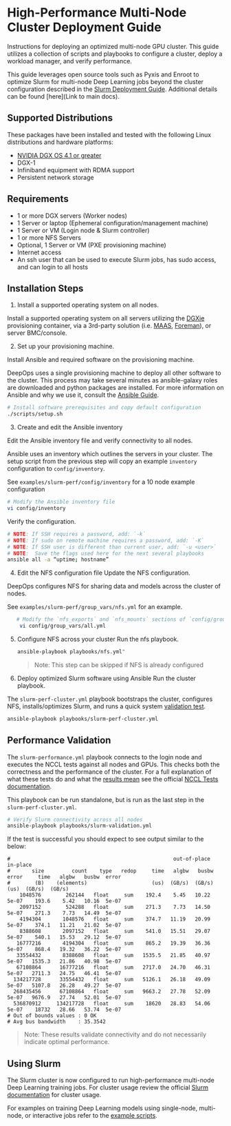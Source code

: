 # High-Performance Multi-Node Cluster Deployment Guide
Instructions for deploying an optimized multi-node GPU cluster. This guide utilizes a collection of scripts and playbooks to configure a cluster, deploy a workload manager, and verify performance.

This guide leverages open source tools such as Pyxis and Enroot to optimize Slurm for multi-node Deep Learning jobs beyond the cluster configuration described in the [Slurm Deployment Guide](https://github.com/NVIDIA/deepops/blob/master/docs/slurm-cluster.md). Additional details can be found [here](Link to main docs). 
## Supported Distributions

These packages have been installed and tested with the following Linux distributions and hardware platforms:

* [NVIDIA DGX OS 4.1 or greater](https://docs.nvidia.com/dgx/dgx-os-server-release-notes/index.html#dgx-os-server-sw-versions)
* DGX-1 
* Infiniband equipment with RDMA support
* Persistent network storage
## Requirements


* 1 or more DGX servers (Worker nodes)
* 1 Server or laptop (Ephemeral configuration/management machine)
* 1 Server or VM (Login node & Slurm controller)
* 1 or more NFS Servers
* Optional, 1 Server or VM (PXE provisioning machine)
* Internet access
* An ssh user that can be used to execute Slurm jobs, has sudo access, and can login to all hosts
## Installation Steps

1. Install a supported operating system on all nodes.

Install a supported operating system on all servers utilizing the [DGXie](https://github.com/NVIDIA/deepops/blob/master/docs/dgxie-container.md) provisioning container, via a 3rd-party solution (i.e. [MAAS](https://maas.io/), [Foreman](https://www.theforeman.org/)), or server BMC/console.

2. Set up your provisioning machine.

Install Ansible and required software on the provisioning machine.

DeepOps uses a single provisioning machine to deploy all other software to the cluster. This process may take several minutes as ansible-galaxy roles are downloaded and python packages are installed. For more information on Ansible and why we use it, consult the [Ansible Guide](ANSIBLE.md).

   ```sh
   # Install software prerequisites and copy default configuration
   ./scripts/setup.sh
   ```

3. Create and edit the Ansible inventory

Edit the Ansible inventory file and verify connectivity to all nodes.

Ansible uses an inventory which outlines the servers in your cluster. The setup script from the previous step will copy an example `inventory` configuration to `config/inventory`.

See `examples/slurm-perf/config/inventory` for a 10 node example configuration
      
   ```sh
   # Modify the Ansible inventory file
   vi config/inventory
   ```

Verify the configuration.

   ```sh
  # NOTE: If SSH requires a password, add: `-k`
  # NOTE: If sudo on remote machine requires a password, add: `-K`
  # NOTE: If SSH user is different than current user, add: `-u <user>`
  # NOTE:  Save the flags used here for the next several playbooks
   ansible all -a “uptime; hostname”
   ```

4. Edit the NFS configuration file
Update the NFS configuration.

DeepOps configures NFS for sharing data and models across the cluster of nodes.

See `examples/slurm-perf/group_vars/nfs.yml` for an example. 


```sh
   # Modify the `nfs_exports` and `nfs_mounts` sections of `config/group_vars/all.yml`
    vi config/group_vars/all.yml
```
5. Configure NFS across your cluster
Run the nfs playbook.

   ```sh
   ansible-playbook playbooks/nfs.yml"
   ```
   > Note: This step can be skipped if NFS is already configured

6. Deploy optimized Slurm software using Ansible
Run the cluster playbook.

The `slurm-perf-cluster.yml` playbook bootstraps the cluster, configures NFS, installs/optimizes Slurm, and runs a quick system [validation test](##validation).

   ```sh
   ansible-playbook playbooks/slurm-perf-cluster.yml
   ```
## Performance Validation

The `slurm-performance.yml` playbook connects to the login node and executes the NCCL tests against all nodes and GPUs. This checks both the correctness and the performance of the cluster. For a full explanation of what these tests do and what the [results mean](https://github.com/NVIDIA/nccl-tests/blob/master/doc/PERFORMANCE.md) see the official [NCCL Tests documentation](https://github.com/NVIDIA/nccl-tests).

This playbook can be run standalone, but is run as the last step in the `slurm-perf-cluster.yml`.

```sh
# Verify Slurm connectivity across all nodes
ansible-playbook playbooks/slurm-validation.yml
```

If the test is successful you should expect to see output similar to the below:
```
#                                                     out-of-place                       in-place
#       size         count    type   redop     time   algbw   busbw  error     time   algbw   busbw  error
#        (B)    (elements)                     (us)  (GB/s)  (GB/s)            (us)  (GB/s)  (GB/s)
    1048576        262144   float     sum    192.4    5.45   10.22  5e-07    193.6    5.42   10.16  5e-07
    2097152        524288   float     sum    271.3    7.73   14.50  5e-07    271.3    7.73   14.49  5e-07
    4194304       1048576   float     sum    374.7   11.19   20.99  5e-07    374.1   11.21   21.02  5e-07
    8388608       2097152   float     sum    541.0   15.51   29.07  5e-07    540.1   15.53   29.12  5e-07
   16777216       4194304   float     sum    865.2   19.39   36.36  5e-07    868.4   19.32   36.22  5e-07
   33554432       8388608   float     sum   1535.5   21.85   40.97  5e-07   1535.3   21.86   40.98  5e-07
   67108864      16777216   float     sum   2717.0   24.70   46.31  5e-07   2711.3   24.75   46.41  5e-07
  134217728      33554432   float     sum   5126.1   26.18   49.09  5e-07   5107.8   26.28   49.27  5e-07
  268435456      67108864   float     sum   9663.2   27.78   52.09  5e-07   9676.9   27.74   52.01  5e-07
  536870912     134217728   float     sum    18620   28.83   54.06  5e-07    18732   28.66   53.74  5e-07
# Out of bounds values : 0 OK
# Avg bus bandwidth    : 35.3542
```
   > Note: These results validate connectivity and do not necessarily indicate optimal performance.
## Using Slurm

The Slurm cluster is now configured to run high-performance multi-node Deep Learning training jobs.
For cluster usage review the official [Slurm documentation](https://slurm.schedmd.com/overview.html) for cluster usage.

For examples on training Deep Learning models using single-node, multi-node, or interactive jobs refer to the [example scripts](examples/slurm-perf/).
